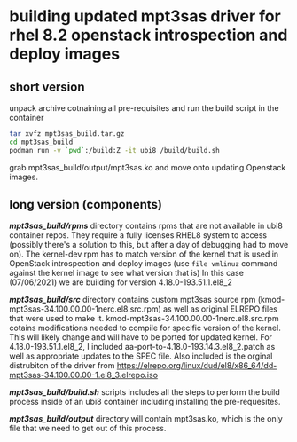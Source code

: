 # building updated  mpt3sas driver for rhel 8.2 openstack introspection and deploy images


## short version

unpack archive cotnaining all pre-requisites and run the build script in the container

```sh
tar xvfz mpt3sas_build.tar.gz 
cd mpt3sas_build
podman run -v `pwd`:/build:Z -it ubi8 /build/build.sh
```
grab  mpt3sas_build/output/mpt3sas.ko and move onto updating Openstack images.

## long version (components)

***mpt3sas_build/rpms*** directory contains rpms that are not available in ubi8 container repos. They require a fully licenses RHEL8 system to access (possibly there's a solution to this, but after a day of debugging had to move on).  The kernel-dev rpm has to match version of the kernel that is used in OpenStack introspection and deploy images (use `file vmlinuz` command against the kernel image to see what version that is)  In this case (07/06/2021) we are building for version 4.18.0-193.51.1.el8_2

***mpt3sas_build/src*** directory contains custom mpt3sas source rpm (kmod-mpt3sas-34.100.00.00-1nerc.el8.src.rpm) as well as original ELREPO files that were used to make it.  kmod-mpt3sas-34.100.00.00-1nerc.el8.src.rpm cotains modifications needed to compile for specific version of the kernel.  This will likely change and will have to be ported for updated kernel.  For 4.18.0-193.51.1.el8_2, I included aa-port-to-4.18.0-193.14.3.el8_2.patch as well as appropriate updates to the SPEC file.  Also included is the orginal distrubiton of the driver from https://elrepo.org/linux/dud/el8/x86_64/dd-mpt3sas-34.100.00.00-1.el8_3.elrepo.iso

***mpt3sas_build/build.sh*** scripts includes all the steps to perform the build process inside of an ubi8 container including installing the pre-requesites.

***mpt3sas_build/output*** directory will contain  mpt3sas.ko, which is the only file that we need to get out of this process.
